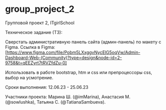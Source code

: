 # group_project_2

Групповой проект 2, ITgirlSchool

Техническое задание (ТЗ):

Сверстать административную панель сайта (админ-панель) по макету с Figma. 
Ссылка в Figma: [https://www.figma.com/file/Pobm5LXxggvNycElG5oqVw/Admin-Dashboard-Web-(Community)?type=design&node-id=2-9758&t=qEEZyrt7tRVZfdZu-0]

Использовать в работе bootstrap, htm и css или препроцессоры css, выбор на усмотрение.

Сроки выполнения: 12.06.23 - 25.06.23

Участники проекта:
Марина Ш. (@imMarina), Анастасия М. (@sowlushka), Татьяна С. (@TatianaSambueva).
